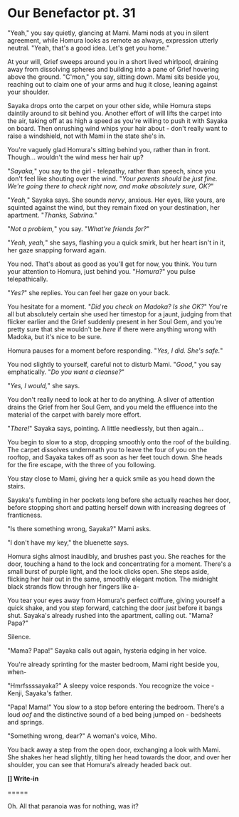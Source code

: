 # Our Benefactor pt. 31

"Yeah," you say quietly, glancing at Mami. Mami nods at you in silent agreement, while Homura looks as remote as always, expression utterly neutral. "Yeah, that's a good idea. Let's get you home."

At your will, Grief sweeps around you in a short lived whirlpool, draining away from dissolving spheres and building into a pane of Grief hovering above the ground. "C'mon," you say, sitting down. Mami sits beside you, reaching out to claim one of your arms and hug it close, leaning against your shoulder.

Sayaka drops onto the carpet on your other side, while Homura steps daintily around to sit behind you. Another effort of will lifts the carpet into the air, taking off at as high a speed as you're willing to push it with Sayaka on board. Then onrushing wind whips your hair about - don't really want to raise a windshield, not with Mami in the state she's in.

You're vaguely glad Homura's sitting behind you, rather than in front. Though... wouldn't the wind mess her hair up?

"*Sayaka,*" you say to the girl - telepathy, rather than speech, since you don't feel like shouting over the wind. "*Your parents should be just fine. We're going there to check right now, and make absolutely sure, OK?*"

"*Yeah,*" Sayaka says. She sounds *nervy*, anxious. Her eyes, like yours, are squinted against the wind, but they remain fixed on your destination, her apartment. "*Thanks, Sabrina.*"

"*Not a problem,*" you say. "*What're friends for?*"

"*Yeah, yeah,*" she says, flashing you a quick smirk, but her heart isn't in it, her gaze snapping forward again.

You nod. That's about as good as you'll get for now, you think. You turn your attention to Homura, just behind you. "*Homura?*" you pulse telepathically.

"*Yes?*" she replies. You can feel her gaze on your back.

You hesitate for a moment. "*Did you check on Madoka? Is she OK?*" You're all but absolutely certain she used her timestop for a jaunt, judging from that flicker earlier and the Grief suddenly present in her Soul Gem, and you're pretty sure that she wouldn't be *here* if there were anything wrong with Madoka, but it's nice to be sure.

Homura pauses for a moment before responding. "*Yes, I did. She's safe.*"

You nod slightly to yourself, careful not to disturb Mami. "*Good,*" you say emphatically. "*Do you want a cleanse?*"

"*Yes, I would,*" she says.

You don't really need to look at her to do anything. A sliver of attention drains the Grief from her Soul Gem, and you meld the effluence into the material of the carpet with barely more effort.

"*There!*" Sayaka says, pointing. A little needlessly, but then again...

You begin to slow to a stop, dropping smoothly onto the roof of the building. The carpet dissolves underneath you to leave the four of you on the rooftop, and Sayaka takes off as soon as her feet touch down. She heads for the fire escape, with the three of you following.

You stay close to Mami, giving her a quick smile as you head down the stairs.

Sayaka's fumbling in her pockets long before she actually reaches her door, before stopping short and patting herself down with increasing degrees of franticness.

"Is there something wrong, Sayaka?" Mami asks.

"I don't have my key," the bluenette says.

Homura sighs almost inaudibly, and brushes past you. She reaches for the door, touching a hand to the lock and concentrating for a moment. There's a small burst of purple light, and the lock clicks open. She steps aside, flicking her hair out in the same, smoothly elegant motion. The midnight black strands flow through her fingers like a-

You tear your eyes away from Homura's perfect coiffure, giving yourself a quick shake, and you step forward, catching the door *just* before it bangs shut. Sayaka's already rushed into the apartment, calling out. "Mama? Papa?"

Silence.

"Mama? Papa!" Sayaka calls out again, hysteria edging in her voice.

You're already sprinting for the master bedroom, Mami right beside you, when-

"Hmrfssssayaka?" A sleepy voice responds. You recognize the voice - Kenji, Sayaka's father.

"Papa! Mama!" You slow to a stop before entering the bedroom. There's a loud *oof* and the distinctive sound of a bed being jumped on - bedsheets and springs.

"Something wrong, dear?" A woman's voice, Miho.

You back away a step from the open door, exchanging a look with Mami. She shakes her head slightly, tilting her head towards the door, and over her shoulder, you can see that Homura's already headed back out.

**\[] Write-in**

\=====​

Oh. All that paranoia was for nothing, was it?
